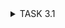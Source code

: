 <details><summary>TASK 3.1</summary>
  
PACKET TRACER  
  
**Ping** computers inside *"Enterprise"* network:  
![Ping Enterprise](screenshots/ping_enterprise.png)  
**Ping** servers inside *"Data Center"* network:  
![Ping Data Center](screenshots/ping_data_center.png)  
**Ping** PC and **router** inside *"Home Office"* network:  
![Ping Home Office](screenshots/ping_home_office.png)  
Task 3.1 result:  
![Task 3.1 result](screenshots/task3.1_result.png)  
  
WIRESHARK  
  
*TCP-segment*:  
![TCP-segment](screenshots/tcp_segment.png)  
TCP layer *headings*:  
![Layers headings](screenshots/layer_headings.png)  
1. Physical layer  
2. Channel layer  
3. Network layer  
4. Transport layer  

When you **click on a line**, the heading of the corresponding layer is highlighted: 
  
***Physical*** layer:  
![Physical layer](screenshots/physical_layer.png)  
***Data link*** layer:  
![Data link layer](screenshotsdata_link_layer.png)  
***Network*** layer:  
![Network layer](screenshots/network_layer.png)  
***Transport*** layer:  
![Transport layer](screenshots/transport_layer.png)  
  
*Source IPv4* address:  188.130.138.197  
*Destination IPv4* address: 192.168.1.3  
Source *port*: 443  
Destination *port*: 63095  
Source *MAC-address*: 14:4d:67:31:00:1c  
Destination *MAC-address*: 6c:6a:77:8b:f1:3c  
</details>

